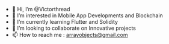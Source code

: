- 👋 Hi, I’m @Victorthread
- 👀 I’m interested in Mobile App Developments and Blockchain
- 🌱 I’m currently learning Flutter and Solidity
- 💞️ I’m looking to collaborate on Innovative projects
- 📫 How to reach me : arrayobjects@gmail.com

<!---
Victorthread/Victorthread is a ✨ special ✨ repository because its `README.md` (this file) appears on your GitHub profile.
You can click the Preview link to take a look at your changes.
--->
